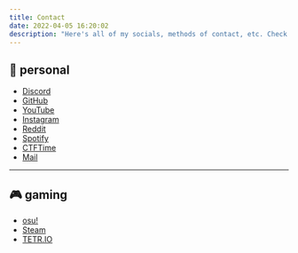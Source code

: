 ```yaml
---
title: Contact
date: 2022-04-05 16:20:02
description: "Here's all of my socials, methods of contact, etc. Check them out!"
---
```

<script src="https://kit.fontawesome.com/129342a70b.js" crossorigin="anonymous"></script>

## 👤 personal
- <i class="fa-brands fa-discord"></i> [Discord](https://enscribe.dev/profile/discord)
- <i class="fa-brands fa-github"></i> [GitHub](https://enscribe.dev/profile/github)
- <i class="fa-brands fa-youtube"></i> [YouTube](https://enscribe.dev/profile/youtube)
- <i class="fa-brands fa-instagram"></i> [Instagram](https://enscribe.dev/profile/instagram)
- <i class="fa-brands fa-reddit"></i> [Reddit](https://enscribe.dev/profile/reddit)
- <i class="fa-brands fa-spotify"></i> [Spotify](https://enscribe.dev/profile/spotify)
- <i class="fa-solid fa-flag"></i> [CTFTime](https://enscribe.dev/profile/ctftime)
- <i class="fa-solid fa-envelope"></i> [Mail](https://enscribe.dev/profile/mail)

---

## 🎮 gaming
- <i class="fa-solid fa-circle-xmark"></i> [osu!](https://enscribe.dev/profile/osu)
- <i class="fa-brands fa-steam"></i> [Steam](https://enscribe.dev/profile/steam)
- <i class="fa-solid fa-gamepad"></i> [TETR.IO](https://enscribe.dev/profile/tetrio)